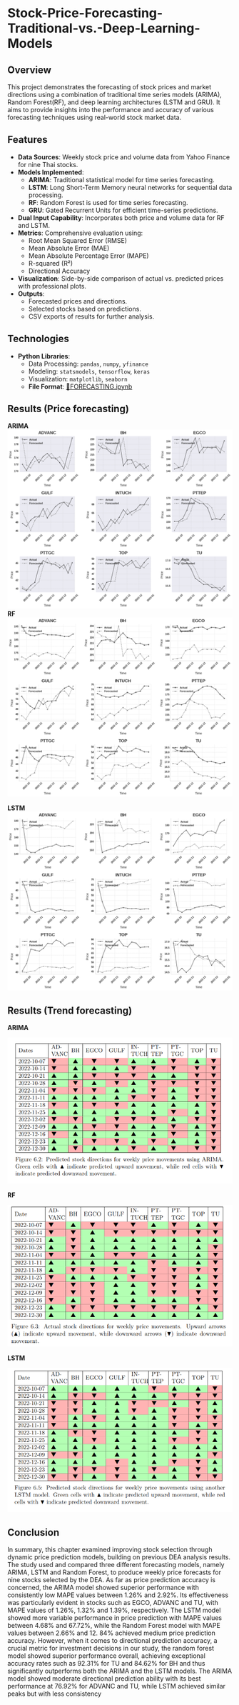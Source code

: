 # Stock-Price-Forecasting-Traditional-vs.-Deep-Learning-Models

## Overview  
This project demonstrates the forecasting of stock prices and market directions using a combination of traditional time series models (ARIMA), Random Forest(RF), and deep learning architectures (LSTM and GRU). It aims to provide insights into the performance and accuracy of various forecasting techniques using real-world stock market data.
## Features  
- **Data Sources**: Weekly stock price and volume data from Yahoo Finance for nine Thai stocks.  
- **Models Implemented**:
  - **ARIMA**: Traditional statistical model for time series forecasting.
  - **LSTM**: Long Short-Term Memory neural networks for sequential data processing.
  - **RF**: Random Forest is used for time series forecasting.
  - **GRU**: Gated Recurrent Units for efficient time-series predictions.
- **Dual Input Capability**: Incorporates both price and volume data for RF and LSTM.  
- **Metrics**: Comprehensive evaluation using:
  - Root Mean Squared Error (RMSE)
  - Mean Absolute Error (MAE)
  - Mean Absolute Percentage Error (MAPE)
  - R-squared (R²)
  - Directional Accuracy  
- **Visualization**: Side-by-side comparison of actual vs. predicted prices with professional plots.
- **Outputs**:
  - Forecasted prices and directions.
  - Selected stocks based on predictions.
  - CSV exports of results for further analysis.

## Technologies  
- **Python Libraries**:
  - Data Processing: `pandas`, `numpy`, `yfinance`
  - Modeling: `statsmodels`, `tensorflow`, `keras`
  - Visualization: `matplotlib`, `seaborn`
  - **File Format**: [📘FORECASTING.ipynb](FORECASTING.ipynb)


## Results (Price forecasting)
**ARIMA**
![ARIMA model](arima_results.png)
**RF**
![RF model](rf-results.png)

**LSTM**
![LSTM model](lstm_results.png)

## Results (Trend forecasting)
**ARIMA**

![ARIMA model](ARIMA.PNG)

**RF**

![RF model](RF.PNG)

**LSTM**

![LSTM model](LSTM.PNG) 

## Conclusion
In summary, this chapter examined improving stock selection through dynamic
price prediction models, building on previous DEA analysis results. The study
used and compared three different forecasting models, namely ARIMA, LSTM and
Random Forest, to produce weekly price forecasts for nine stocks selected by the
DEA. As far as price prediction accuracy is concerned, the ARIMA model showed
superior performance with consistently low MAPE values between 1.26% and 2.92%.
Its effectiveness was particularly evident in stocks such as EGCO, ADVANC and
TU, with MAPE values of 1.26%, 1.32% and 1.39%, respectively. The LSTM model
showed more variable performance in price prediction with MAPE values between
4.68% and 67.72%, while the Random Forest model with MAPE values between
2.66% and 12. 84% achieved medium price prediction accuracy. However, when it
comes to directional prediction accuracy, a crucial metric for investment decisions in
our study, the random forest model showed superior performance overall, achieving
exceptional accuracy rates such as 92.31% for TU and 84.62% for BH and thus
significantly outperforms both the ARIMA and the LSTM models. The ARIMA
model showed moderate directional prediction ability with its best performance at
76.92% for ADVANC and TU, while LSTM achieved similar peaks but with less
consistency




